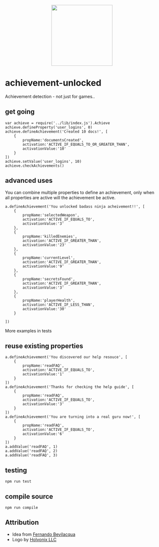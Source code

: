 <p align="center">
	<img height="200" width="200" src="https://cloud.githubusercontent.com/assets/1852458/14706511/64650a58-0802-11e6-861d-f98a87f619c0.png">
</p>

# achievement-unlocked
Achievement detection - not just for games..

## get going
```
var achieve = require('../lib/index.js').Achieve
achieve.defineProperty('user_logins', 0)
achieve.defineAchievement('Created 10 docs!', [
	{
		propName:'documentsCreated', 
		activation:'ACTIVE_IF_EQUALS_TO_OR_GREATER_THAN', 
		activationValue:'10'
	}
])
achieve.setValue('user_logins', 10)
achieve.checkAchievements()

```

## advanced uses
You can combine multiple properties to define an achievement, only when all properties are active will the achievement be active.
```
a.defineAchievement('You unlocked badass ninja acheivement!!', [
	{
		propName:'selectedWeapon', 
		activation:'ACTIVE_IF_EQUALS_TO', 
		activationValue:'3'
	},
	{
		propName:'killedEnemies', 
		activation:'ACTIVE_IF_GREATER_THAN', 
		activationValue:'23'
	},
	{
		propName:'currentLevel', 
		activation:'ACTIVE_IF_GREATER_THAN', 
		activationValue:'9'
	},
	{
		propName:'secretsFound', 
		activation:'ACTIVE_IF_GREATER_THAN', 
		activationValue:'3'
	},
	{
		propName:'playerHealth', 
		activation:'ACTIVE_IF_LESS_THAN', 
		activationValue:'30'
	}

])
```
More examples in tests

## reuse existing properties
```
a.defineAchievement('You discovered our help resouce', [
	{
		propName:'readFAQ', 
		activation:'ACTIVE_IF_EQUALS_TO', 
		activationValue:'1'
	}
])
a.defineAchievement('Thanks for checking the help guide', [
	{
		propName:'readFAQ', 
		activation:'ACTIVE_IF_EQUALS_TO', 
		activationValue:'3'
	}
])
a.defineAchievement('You are turning into a real guru now!', [
	{
		propName:'readFAQ', 
		activation:'ACTIVE_IF_EQUALS_TO', 
		activationValue:'6'
	}
])
a.addValue('readFAQ', 1)
a.addValue('readFAQ', 2)
a.addValue('readFAQ', 3)
```

## testing
```
npm run test
```

## compile source
```
npm run compile
```

## Attribution
* Idea from [Fernando Bevilacqua](http://gamedevelopment.tutsplus.com/tutorials/how-to-code-unlockable-achievements-for-your-game-a-simple-approach--gamedev-6012)
* Logo by [Holvonix LLC](https://thenounproject.com/holvonix/collection/achievement-levels/?oq=achievement&cidx=0&i=362126)